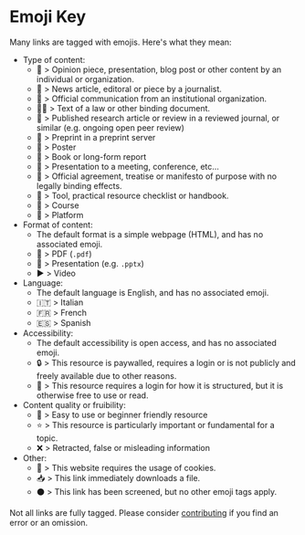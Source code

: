 # Emoji Key

Many links are tagged with emojis. Here's what they mean:

- Type of content:
    - :speech_balloon: > Opinion piece, presentation, blog post or other content by an individual or organization.
    - :newspaper: > News article, editoral or piece by a journalist.
    - :office: > Official communication from an institutional organization.
    - :judge: > Text of a law or other binding document.
    - :bookmark_tabs: > Published research article or review in a reviewed journal, or similar (e.g. ongoing open peer review)
    - :page_facing_up: > Preprint in a preprint server
    - :page_with_curl: > Poster
    - :closed_book: > Book or long-form report
    - :information_desk_person: > Presentation to a meeting, conference, etc...
    - :memo: > Official agreement, treatise or manifesto of purpose with no legally binding effects.
    - :hammer: > Tool, practical resource checklist or handbook.
    - :school: > Course
    - 	:department_store: > Platform
- Format of content:
    - The default format is a simple webpage (HTML), and has no associated emoji.
    - :small_red_triangle_down: > PDF (`.pdf`)
    - :small_orange_diamond: > Presentation (e.g. `.pptx`)
    - :arrow_forward: > Video
- Language:
    - The default language is English, and has no associated emoji.
    - :it: > Italian
    - :fr: > French
    - :es: > Spanish
- Accessibility:
    - The default accessibility is open access, and has no associated emoji.
    - :lock: > This resource is paywalled, requires a login or is not publicly and freely available due to other reasons.
    - :closed_lock_with_key: > This resource requires a login for how it is structured, but it is otherwise free to use or read.
- Content quality or fruibility:
    - :beginner: > Easy to use or beginner friendly resource
    - :star: > This resource is particularly important or fundamental for a topic.
    - :x: > Retracted, false or misleading information
- Other:
    - :cookie: > This website requires the usage of cookies.
    - :inbox_tray: > This link immediately downloads a file.
    - :black_circle: > This link has been screened, but no other emoji tags apply.

Not all links are fully tagged.
Please consider [contributing](https://github.com/MrHedmad/data-stewardship-knowledgebase/blob/main/CONTRIBUTING.md)
if you find an error or an omission.

